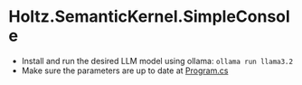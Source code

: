 # Holtz.SemanticKernel.SimpleConsole

- Install and run the desired LLM model using ollama: `ollama run llama3.2`
- Make sure the parameters are up to date at [Program.cs](./Program.cs)
